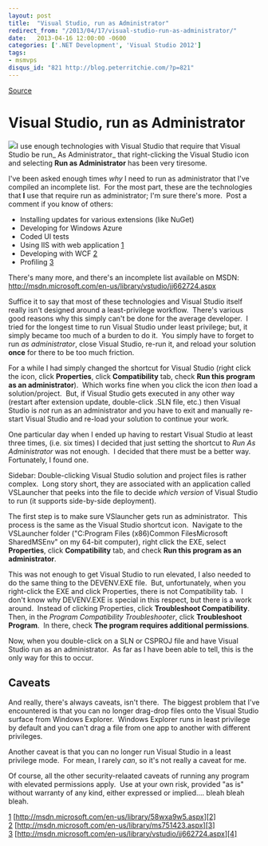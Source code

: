 ```yaml
---
layout: post
title:  "Visual Studio, run as Administrator"
redirect_from: "/2013/04/17/visual-studio-run-as-administrator/"
date:   2013-04-16 12:00:00 -0600
categories: ['.NET Development', 'Visual Studio 2012']
tags:
- msmvps
disqus_id: "821 http://blog.peterritchie.com/?p=821"
---
```

[Source](http://pr-blog.azurewebsites.net/2013/04/17/visual-studio-run-as-administrator/ "Permalink to Visual Studio, run as Administrator")

# Visual Studio, run as Administrator

![][1]I use enough technologies with Visual Studio that require that Visual Studio be run_ As Administrator_ that right-clicking the Visual Studio icon and selecting **Run as Administrator** has been very tiresome.

I've been asked enough times _why_ I need to run as administrator that I've compiled an incomplete list.  For the most part, these are the technologies that **I** use that require run as administrator; I'm sure there's more.  Post a comment if you know of others:
* Installing updates for various extensions (like NuGet)
* Developing for Windows Azure
* Coded UI tests
* Using IIS with web application [1]
* Developing with WCF [2]
* Profiling [3]

There's many more, and there's an incomplete list available on MSDN: <http://msdn.microsoft.com/en-us/library/vstudio/jj662724.aspx>

Suffice it to say that most of these technologies and Visual Studio itself really isn't designed around a least-privilege workflow.  There's various good reasons why this simply can't be done for the average developer.  I tried for the longest time to run Visual Studio under least privilege; but, it simply became too much of a burden to do it.  You simply have to forget to run _as administrator_, close Visual Studio, re-run it, and reload your solution **once** for there to be too much friction.

For a while I had simply changed the shortcut for Visual Studio (right click the icon, click **Properties**, click **Compatibility** tab, check **Run this program as an administrator**).  Which works fine when you click the icon _then_ load a solution/project.  But, if Visual Studio gets executed in any other way (restart after extension update, double-click .SLN file, etc.) then Visual Studio is _not_ run as an administrator and you have to exit and manually re-start Visual Studio and re-load your solution to continue your work.

One particular day when I ended up having to restart Visual Studio at least three times, (i.e. six times) I decided that just setting the shortcut to _Run As Administrator_ was not enough.  I decided that there must be a better way.  Fortunately, I found one.

Sidebar: Double-clicking Visual Studio solution and project files is rather complex.  Long story short, they are associated with an application called VSLauncher that peeks into the file to decide _which version_ of Visual Studio to run (it supports side-by-side deployment).

The first step is to make sure VSlauncher gets run as administrator.  This process is the same as the Visual Studio shortcut icon.  Navigate to the VSLauncher folder ("C:Program Files (x86)Common FilesMicrosoft SharedMSEnv" on my 64-bit computer), right click the EXE, select **Properties**, click **Compatibility** tab, and check **Run this program as an administrator**.

This was not enough to get Visual Studio to run elevated, I also needed to do the same thing to the DEVENV.EXE file.  But, unfortunately, when you right-click the EXE and click Properties, there is not Compatibility tab.  I don't know why DEVENV.EXE is special in this respect, but there is a work around.  Instead of clicking Properties, click **Troubleshoot Compatibility**.  Then, in the _Program Compatibility Troubleshooter_, click **Troubleshoot Program**.  In there, check **The program requires additional permissions**.

Now, when you double-click on a SLN or CSPROJ file and have Visual Studio run as an administrator.  As far as I have been able to tell, this is the only way for this to occur.

## Caveats

And really, there's always caveats, isn't there.  The biggest problem that I've encountered is that you can no longer drag-drop files onto the Visual Studio surface from Windows Explorer.  Windows Explorer runs in least privilege by default and you can't drag a file from one app to another with different privileges.

Another caveat is that you can no longer run Visual Studio in a least privilege mode.  For mean, I rarely _can_, so it's not really a caveat for me.

Of course, all the other security-relaated caveats of running any program with elevated permissions apply.  Use at your own risk, provided "as is" without warranty of any kind, either expressed or implied…. bleah bleah bleah.

[1] [http://msdn.microsoft.com/en-us/library/58wxa9w5.aspx][2]  
[2] [http://msdn.microsoft.com/en-us/library/ms751423.aspx][3]  
[3] [http://msdn.microsoft.com/en-us/library/vstudio/jj662724.aspx][4]

[1]: http://www.fotothing.com/photos/8d9/8d9ab6ce158fef47436f6df201f07091.jpg
[2]: http://bit.ly/Z3dxHY "http://msdn.microsoft.com/en-us/library/58wxa9w5.aspx"
[3]: http://bit.ly/11dfVLM "http://msdn.microsoft.com/en-us/library/ms751423.aspx"
[4]: http://bit.ly/17Gz1xm "http://msdn.microsoft.com/en-us/library/vstudio/jj662724.aspx"

